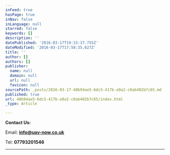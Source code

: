 ```yaml
---
inFeed: true
hasPage: true
inNav: false
inLanguage: null
starred: false
keywords: []
description: ''
datePublished: '2016-03-17T19:15:37.755Z'
dateModified: '2016-03-17T17:58:35.627Z'
title: ''
author: []
authors: []
publisher:
  name: null
  domain: null
  url: null
  favicon: null
sourcePath: _posts/2016-03-17-48b94ae5-6dc5-417b-a9a2-c0ab402b7c65.md
published: true
url: 48b94ae5-6dc5-417b-a9a2-c0ab402b7c65/index.html
_type: Article

---
```

**Contact Us:**

Email: **[info@uav-now.co.uk][0]**

Tel: **07793201546**

****

[0]: info@uav-now.co.uk